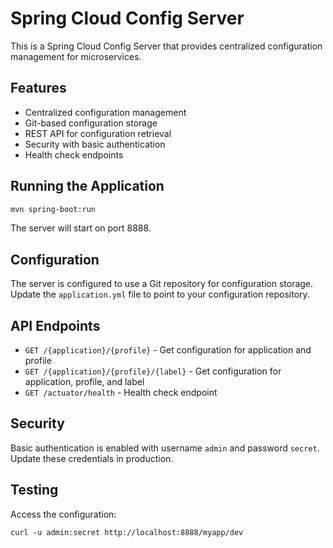 # Spring Cloud Config Server

This is a Spring Cloud Config Server that provides centralized configuration management for microservices.

## Features

- Centralized configuration management
- Git-based configuration storage
- REST API for configuration retrieval
- Security with basic authentication
- Health check endpoints

## Running the Application

```bash
mvn spring-boot:run
```

The server will start on port 8888.

## Configuration

The server is configured to use a Git repository for configuration storage. Update the `application.yml` file to point to your configuration repository.

## API Endpoints

- `GET /{application}/{profile}` - Get configuration for application and profile
- `GET /{application}/{profile}/{label}` - Get configuration for application, profile, and label
- `GET /actuator/health` - Health check endpoint

## Security

Basic authentication is enabled with username `admin` and password `secret`. Update these credentials in production.

## Testing

Access the configuration:
```
curl -u admin:secret http://localhost:8888/myapp/dev
```
